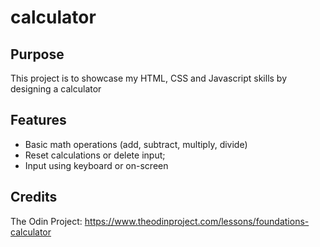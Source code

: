 # calculator

## Purpose

This project is to showcase my HTML, CSS and Javascript skills by designing a calculator

## Features

- Basic math operations (add, subtract, multiply, divide)
- Reset calculations or delete input;
- Input using keyboard or on-screen

## Credits

The Odin Project: https://www.theodinproject.com/lessons/foundations-calculator